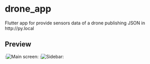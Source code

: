 # drone_app

Flutter app for provide sensors data of a drone publishing JSON in http:&#x2F;&#x2F;py.local

## Preview

:![Main screen](https://i.imgur.com/hNmBu1d.png):
:![Sidebar](https://i.imgur.com/n0cO5yP.png):
